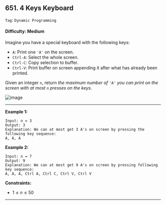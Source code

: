 ## 651. 4 Keys Keyboard

```Tag```: ```Dynamic Programming```

#### Difficulty: Medium

Imagine you have a special keyboard with the following keys:

- ```A```: Print one ```'A'``` on the screen.
- ```Ctrl-A```: Select the whole screen.
- ```Ctrl-C```: Copy selection to buffer.
- ```Ctrl-V```: Print buffer on screen appending it after what has already been printed.

Given an integer ```n```, return _the maximum number of ```'A'``` you can print on the screen with at most ```n``` presses on the keys_.

![image](https://github.com/quananhle/Python/assets/35042430/483d12c7-6cd8-4d26-b94e-83a616d014ec)

---

__Example 1:__
```
Input: n = 3
Output: 3
Explanation: We can at most get 3 A's on screen by pressing the following key sequence:
A, A, A
```

__Example 2:__
```
Input: n = 7
Output: 9
Explanation: We can at most get 9 A's on screen by pressing following key sequence:
A, A, A, Ctrl A, Ctrl C, Ctrl V, Ctrl V
```

__Constraints:__

- $1 \le n \le 50$

---
